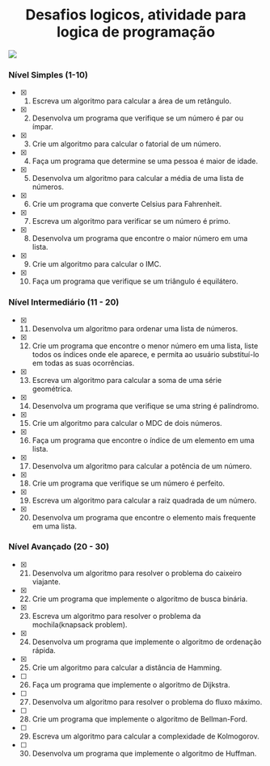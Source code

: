 <h1 align="center">Desafios logicos, atividade para logica de programação</h1>
<img loading="lazy" src="http://img.shields.io/static/v1?label=STATUS&message=EM%20DESENVOLVIMENTO&color=GREEN&style=for-the-badge"/>
</p>

### Nível Simples (1-10)

- [X] 1. Escreva um algoritmo para calcular a área de um retângulo.
- [X] 2. Desenvolva um programa que verifique se um número é par ou ímpar.
- [X] 3. Crie um algoritmo para calcular o fatorial de um número.
- [X] 4. Faça um programa que determine se uma pessoa é maior de idade.
- [X] 5. Desenvolva um algoritmo para calcular a média de uma lista de números.
- [X] 6. Crie um programa que converte Celsius para Fahrenheit.
- [X] 7. Escreva um algoritmo para verificar se um número é primo.
- [X] 8. Desenvolva um programa que encontre o maior número em uma lista.
- [X] 9. Crie um algoritmo para calcular o IMC.
- [X] 10. Faça um programa que verifique se um triângulo é equilátero.

### Nível Intermediário (11 - 20)

- [X] 11. Desenvolva um algoritmo para ordenar uma lista de números.
- [X] 12. Crie um programa que encontre o menor número em uma lista, liste todos os índices onde ele aparece, e permita ao usuário substituí-lo em todas as suas ocorrências.
- [X] 13. Escreva um algoritmo para calcular a soma de uma série geométrica.
- [X] 14. Desenvolva um programa que verifique se uma string é palíndromo.
- [X] 15. Crie um algoritmo para calcular o MDC de dois números.
- [X] 16. Faça um programa que encontre o índice de um elemento em uma lista.
- [X] 17. Desenvolva um algoritmo para calcular a potência de um número.
- [X] 18. Crie um programa que verifique se um número é perfeito.
- [X] 19. Escreva um algoritmo para calcular a raiz quadrada de um número.
- [X] 20. Desenvolva um programa que encontre o elemento mais frequente em uma lista.

### Nível Avançado (20 - 30)

- [X] 21. Desenvolva um algoritmo para resolver o problema do caixeiro viajante.
- [X] 22. Crie um programa que implemente o algoritmo de busca binária.
- [X] 23. Escreva um algoritmo para resolver o problema da mochila(knapsack problem).
- [X] 24. Desenvolva um programa que implemente o algoritmo de ordenação rápida.
- [X] 25. Crie um algoritmo para calcular a distância de Hamming.
- [ ] 26. Faça um programa que implemente o algoritmo de Dijkstra.
- [ ] 27. Desenvolva um algoritmo para resolver o problema do fluxo máximo.
- [ ] 28. Crie um programa que implemente o algoritmo de Bellman-Ford.
- [ ] 29. Escreva um algoritmo para calcular a complexidade de Kolmogorov.
- [ ] 30. Desenvolva um programa que implemente o algoritmo de Huffman.
